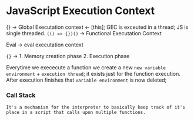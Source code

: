 # JavaScript Execution Context
{} -> Global Executation context <- [this]; 
    GEC is exceuted in a thread; 
    JS is single threaded. 
`(() => {})()` -> Functional Executation Context

Eval -> eval executation context 

`{}` ->
    1. Memory creation phase 
    2. Execution phase
    
Everytime we exececute a function we create a new `new variable environment` + `execution thread`; 
    it exists just for the function execution. 
    After execution finishes that `variable environment` is now deleted; 


### Call Stack
    It's a mechanism for the interpreter to basically keep track of it's place in a script that calls upon multiple functions. 
